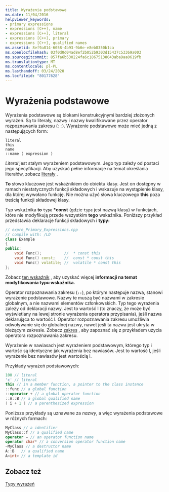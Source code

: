 ```yaml
---
title: Wyrażenia podstawowe
ms.date: 11/04/2016
helpviewer_keywords:
- primary expressions
- expressions [C++], name
- expressions [C++], literal
- expressions [C++], primary
- expressions [C++], qualified names
ms.assetid: 8ef9a814-6058-4b93-9b6e-e8eb8350b1ca
ms.openlocfilehash: 03f0d0d04ad8ef2b052b9303d15437c53369a003
ms.sourcegitcommit: 857fa6b530224fa6c18675138043aba9aa0619fb
ms.translationtype: MT
ms.contentlocale: pl-PL
ms.lasthandoff: 03/24/2020
ms.locfileid: "80177628"
---
```

# <a name="primary-expressions"></a>Wyrażenia podstawowe

Wyrażenia podstawowe są blokami konstrukcyjnymi bardziej złożonych wyrażeń. Są to literały, nazwy i nazwy kwalifikowane przez operator rozpoznawania zakresu (`::`).  Wyrażenie podstawowe może mieć jedną z następujących form:

```
literal
this
name
::name ( expression )
```

*Literał* jest stałym wyrażeniem podstawowym. Jego typ zależy od postaci jego specyfikacji. Aby uzyskać pełne informacje na temat określania literałów, zobacz [literały](../cpp/numeric-boolean-and-pointer-literals-cpp.md) .

**To** słowo kluczowe jest wskaźnikiem do obiektu klasy. Jest on dostępny w ramach niestatycznych funkcji składowych i wskazuje na wystąpienie klasy, dla której wywołano funkcję. Nie można użyć słowa kluczowego **this** poza treścią funkcji składowej klasy.

Typ wskaźnika **to** `type` **\*const** (gdzie `type` jest nazwą klasy) w funkcjach, które nie modyfikują przede wszystkim **tego** wskaźnika. Poniższy przykład przedstawia deklaracje funkcji składowych i **typy:**

```cpp
// expre_Primary_Expressions.cpp
// compile with: /LD
class Example
{
public:
    void Func();          //  * const this
    void Func() const;    //  const * const this
    void Func() volatile; //  volatile * const this
};
```

Zobacz [ten wskaźnik](this-pointer.md) , aby uzyskać więcej **informacji na temat modyfikowania typu wskaźnika.**

Operator rozpoznawania zakresu (`::`), po którym następuje nazwa, stanowi wyrażenie podstawowe.  Nazwy te muszą być nazwami w zakresie globalnym, a nie nazwami elementów członkowskich.  Typ tego wyrażenia zależy od deklaracji nazwy. Jest to wartość l (to znaczy, że może być wyświetlany na lewej stronie wyrażenia operatora przypisania), jeśli nazwa deklarująca to wartość l. Operator rozpoznawania zakresu umożliwia odwoływanie się do globalnej nazwy, nawet jeśli ta nazwa jest ukryta w bieżącym zakresie. Zobacz [zakres](../cpp/scope-visual-cpp.md) , aby zapoznać się z przykładem użycia operatora rozpoznawania zakresu.

Wyrażenie w nawiasach jest wyrażeniem podstawowym, którego typ i wartość są identyczne jak wyrażenia bez nawiasów. Jest to wartość l, jeśli wyrażenie bez nawiasów jest wartością l.

Przykłady wyrażeń podstawowych:

```cpp
100 // literal
'c' // literal
this // in a member function, a pointer to the class instance
::func // a global function
::operator + // a global operator function
::A::B // a global qualified name
( i + 1 ) // a parenthesized expression
```

Poniższe przykłady są uznawane za *nazwy*, a więc wyrażenia podstawowe w różnych formach:

```cpp
MyClass // a identifier
MyClass::f // a qualified name
operator = // an operator function name
operator char* // a conversion operator function name
~MyClass // a destructor name
A::B   // a qualified name
A<int> // a template id
```

## <a name="see-also"></a>Zobacz też

[Typy wyrażeń](../cpp/types-of-expressions.md)
